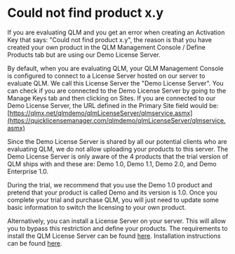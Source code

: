 # Could not find product x.y

If you are evaluating QLM and you get an error when creating an Activation Key that says: "Could not find product x.y", the reason is that you have created your own product in the QLM Management Console / Define Products tab but are using our Demo License Server.

By default, when you are evaluating QLM, your QLM Management Console is configured to connect to a License Server hosted on our server to evaluate QLM. We call this License Server the "Demo License Server". You can check if you are connected to the Demo License Server by going to the Manage Keys tab and then clicking on Sites. If you are connected to our Demo License Server, the URL defined in the Primary Site field would be: [https://qlmx.net/qlmdemo/qlmLicenseServer/qlmservice.asmx](https://quicklicensemanager.com/qlmdemo/qlmLicenseServer/qlmservice.asmx)

Since the Demo License Server is shared by all our potential clients who are evaluating QLM, we do not allow uploading your products to this server. The Demo License Server is only aware of the 4 products that the trial version of QLM ships with and these are: Demo 1.0, Demo 1.1, Demo 2.0, and Demo Enterprise 1.0.

During the trial, we recommend that you use the Demo 1.0 product and pretend that your product is called Demo and its version is 1.0. Once you complete your trial and purchase QLM, you will just need to update some basic information to switch the licensing to your own product.

Alternatively, you can install a License Server on your server. This will allow you to bypass this restriction and define your products. The requirements to install the QLM License Server can be found [here](../qlm-license-server/what-are-the-requirements-for-hosting-the-qlm-license-server.md). Installation instructions can be found [here](../qlm-license-server/how-to-install-the-qlm-license-server.md).

